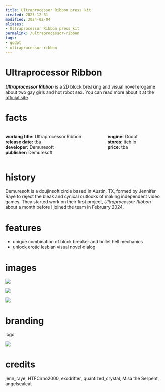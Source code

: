 ```yaml
---
title: Ultraprocessor Ribbon press kit
created: 2023-12-31
modified: 2024-02-04
aliases:
- Ultraprocessor Ribbon press kit
permalink: /ultraprocessor-ribbon
tags:
- godot
- ultraprocessor-ribbon
---
```


# Ultraprocessor Ribbon

_**Ultraprocessor Ribbon**_ is a 2D block breaking and visual novel erogame about two gay girls and hot robot sex. You can read more about it at the [official site](https://jennraye.moe/ribbon).

# facts

<div style="display: flex; flex-direction: row">
<div style="flex-grow: 1">

**working title:** Ultraprocessor Ribbon<br/>
**release date:** tba<br/>
**developer:** Demuresoft<br/>
**publisher:** Demuresoft<br/>

</div>
<div style="flex-grow: 1">

**engine:** Godot<br/>
**stores:** [itch.io](https://jenniferraye.itch.io/ultraprocessor-ribbon)<br/>
**price:** tba<br/>

</div>
</div>

# history

Demuresoft is a doujinsoft circle based in Austin, TX, formed by Jennifer Raye to reject the bleak and cynical outlooks of making independent video games. They started work on their first project, _Ultraprocessor Ribbon_ about a month before I joined the team in February 2024.

# features

- unique combination of block breaker and bullet hell mechanics
- unlock erotic lesbian visual novel dialog

# images

![](ultraprocessor-ribbon/screen-1.png)

![](ultraprocessor-ribbon/screen-2.png)

![](ultraprocessor-ribbon/screen-3.png)

# branding

logo

![](ultraprocessor-ribbon/logo.png)

# credits

jenn_raye, HTFCirno2000, exodrifter, quantized_crystal, Misa the Serpent, angelsealcat
